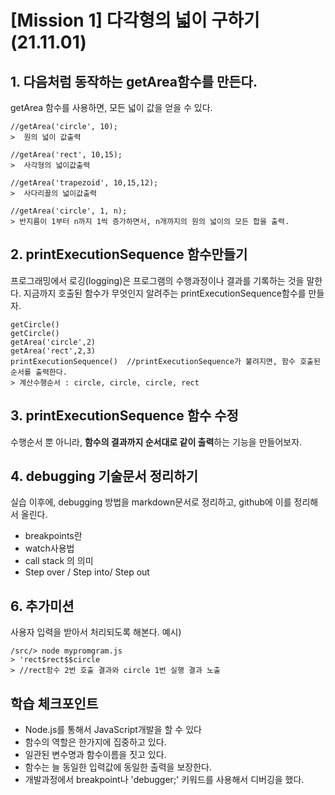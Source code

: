 # [Mission 1] 다각형의 넓이 구하기(21.11.01)

## 1. 다음처럼 동작하는 getArea함수를 만든다.

getArea 함수를 사용하면, 모든 넓이 값을 얻을 수 있다.

```
//getArea('circle', 10);
>  원의 넓이 값출력

//getArea('rect', 10,15);
>  사각형의 넓이값출력

//getArea('trapezoid', 10,15,12);
>  사다리꼴의 넓이값출력

//getArea('circle', 1, n);
> 반지름이 1부터 n까지 1씩 증가하면서, n개까지의 원의 넓이의 모든 합을 출력. 
```



## 2. printExecutionSequence 함수만들기

프로그래밍에서 로깅(logging)은 프로그램의 수행과정이나 결과를 기록하는 것을 말한다.
지금까지 호출된 함수가 무엇인지 알려주는 printExecutionSequence함수를 만들자.

```
getCircle() 
getCircle() 
getArea('circle',2) 
getArea('rect',2,3) 
printExecutionSequence()  //printExecutionSequence가 불려지면, 함수 호출된 순서를 출력한다. 
> 계산수행순서 : circle, circle, circle, rect
```



## 3. printExecutionSequence 함수 수정

수행순서 뿐 아니라, **함수의 결과까지 순서대로 같이 출력**하는 기능을 만들어보자.



## 4. debugging 기술문서 정리하기

실습 이후에, debugging 방법을 markdown문서로 정리하고, github에 이를 정리해서 올린다.

- breakpoints란
- watch사용법
- call stack 의 의미
- Step over / Step into/ Step out



## 6. 추가미션

사용자 입력을 받아서 처리되도록 해본다.
예시)

```shell
/src/> node mypromgram.js
> 'rect$rect$$circle
> //rect함수 2번 호출 결과와 circle 1번 실행 결과 노출
```



## 학습 체크포인트

- Node.js를 통해서 JavaScript개발을 할 수 있다
- 함수의 역할은 한가지에 집중하고 있다.
- 일관된 변수명과 함수이름을 짓고 있다.
- 함수는 늘 동일한 입력값에 동일한 출력을 보장한다.
- 개발과정에서 breakpoint나 'debugger;' 키워드를 사용해서 디버깅을 했다.

